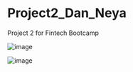 # Project2_Dan_Neya
Project 2 for Fintech Bootcamp

![image](https://user-images.githubusercontent.com/30644041/234162734-69535262-d475-4a4e-b27e-0c644e058b1b.png)


![image](https://user-images.githubusercontent.com/30644041/234162991-2c38398c-af1a-4eae-9eab-0eb35813c713.png)

